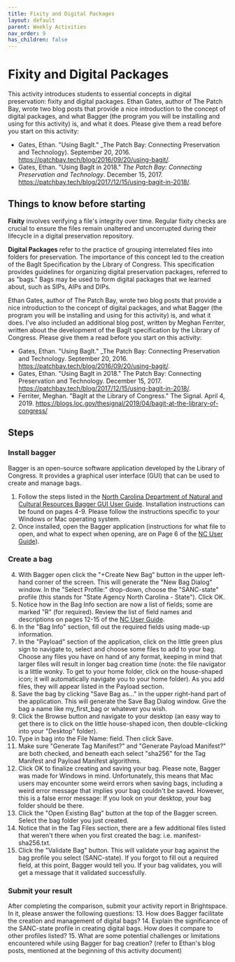```yaml
---
title: Fixity and Digital Packages
layout: default
parent: Weekly Activities
nav_order: 9
has_children: false
---
```


# Fixity and Digital Packages

This activity introduces students to essential concepts in digital preservation: fixity and digital packages. Ethan Gates, author of The Patch Bay, wrote two blog posts that provide a nice introduction to the concept of digital packages, and what Bagger (the program you will be installing and using for this activity) is, and what it does. Please give them a read before you start on this activity:
* Gates, Ethan. "Using BagIt." _The Patch Bay: Connecting Preservation and Technology). September 20, 2016. <a href="https://patchbay.tech/blog/2016/09/20/using-bagit/" target="_blank">https://patchbay.tech/blog/2016/09/20/using-bagit/</a>.
* Gates, Ethan. "Using BagIt in 2018." _The Patch Bay: Connecting Preservation and Technology_. December 15, 2017. <a href="https://patchbay.tech/blog/2017/12/15/using-bagit-in-2018/" target="_blank">https://patchbay.tech/blog/2017/12/15/using-bagit-in-2018/</a>.

## Things to know before starting
__Fixity__ involves verifying a file's integrity over time. Regular fixity checks are crucial to ensure the files remain unaltered and uncorrupted during their lifecycle in a digital preservation repository.

__Digital Packages__ refer to the practice of grouping interrelated files into folders for preservation. The importance of this concept led to the creation of the BagIt Specification by the Library of Congress. This specification provides guidelines for organizing digital preservation packages, referred to as "bags." Bags may be used to form digital packages that we learned about, such as SIPs, AIPs and DIPs.

Ethan Gates, author of The Patch Bay, wrote two blog posts that provide a nice introduction to the concept of digital packages, and what Bagger (the program you will be installing and using for this activity) is, and what it does. I've also included an additional blog post, written by Meghan Ferriter, written about the development of the BagIt specification by the Library of Congress. Please give them a read before you start on this activity:

* Gates, Ethan. "Using BagIt." _The Patch Bay: Connecting Preservation and Technology. September 20, 2016. <a href="https://patchbay.tech/blog/2016/09/20/using-bagit/" target="_blank">https://patchbay.tech/blog/2016/09/20/using-bagit/</a>.
* Gates, Ethan. "Using BagIt in 2018." The Patch Bay: Connecting Preservation and Technology. December 15, 2017. <a href="https://patchbay.tech/blog/2017/12/15/using-bagit-in-2018/" target="_blank">https://patchbay.tech/blog/2017/12/15/using-bagit-in-2018/</a>.
* Ferriter, Meghan. "BagIt at the Library of Congress." The Signal. April 4, 2019. <a href="https://blogs.loc.gov/thesignal/2019/04/bagit-at-the-library-of-congress/" target="_blank">https://blogs.loc.gov/thesignal/2019/04/bagit-at-the-library-of-congress/</a>

## Steps

### Install bagger

Bagger is an open-source software application developed by the Library of Congress. It provides a graphical user interface (GUI) that can be used to create and manage bags.

1. Follow the steps listed in the <a href="https://archives.ncdcr.gov/bagger-gui-user-guide/open" target="_blank">North Carolina Department of Natural and Cultural Resources Bagger GUI User
Guide</a>. Installation instructions can be found on pages 4-9. Please follow the instructions specific to your Windows or Mac operating system.
2. Once installed, open the Bagger application (instructions for what file to open, and what to expect when opening, are on Page 6 of the <a href="https://archives.ncdcr.gov/bagger-gui-user-guide/open" target="_blank">NC User Guide</a>).

### Create a bag
4. With Bagger open click the "+Create New Bag" button in the upper left-hand corner of the screen. This will generate the "New Bag Dialog" window. In the "Select Profile:" drop-down, choose the "SANC-state" profile (this stands for "State Agency North Carolina - State"). Click OK.
5. Notice how in the Bag Info section are now a list of fields; some are marked "R" (for required). Review  the list of field names and descriptions on pages 12-15 of the <a href="https://archives.ncdcr.gov/bagger-gui-user-guide/open" target="_blank">NC User Guide</a>.
6. In the "Bag Info" section, fill out the required fields using made-up information.
7. In the "Payload" section of the application, click on the little green plus sign to navigate to, select and choose some files to add to your bag. Choose any files you have on hand of any format, keeping in mind that larger files will result in longer bag creation time (note: the file navigator is a little wonky. To get to your home folder, click on the house-shaped icon; it will automatically navigate you to your home folder). As you add files, they will appear listed in the Payload section. 
8. Save the bag by clicking "Save Bag as..." in the upper right-hand part of the application. This will generate the Save Bag Dialog window. Give the bag a name like my_first_bag or whatever you wish. 
9. Click the Browse button and navigate to your desktop (an easy way to get there is to click on the little house-shaped icon, then double-clicking into your "Desktop" folder).
10. Type in bag into the File Name: field. Then click Save.
11. Make sure "Generate Tag Manifest?" and "Generate Payload Manifest?" are both checked, and beneath each select "sha256" for the Tag Manifest and Payload Manifest algorithms.
9. Click OK to finalize creating and saving your bag. Please note, Bagger was made for Windows in mind. Unfortunately, this means that Mac users may encounter some weird errors when saving bags, including a weird error message that implies your bag couldn't be saved. However, this is a false error message: If you look on your desktop, your bag folder should be there.
10. Click the "Open Existing Bag" button at the top of the Bagger screen. Select the bag folder you just created.
11. Notice that in the Tag Files section, there are a few additional files listed that weren't there when you first created the bag: i.e. manifest-sha256.txt.
12. Click the "Validate Bag" button. This will validate your bag against the bag profile you select (SANC-state). If you forgot to fill out a required field, at this point, Bagger would tell you. If your bag validates, you will get a message that it validated successfully.

### Submit your result
After completing the comparison, submit your activity report in Brightspace. In it, please answer the following questions:
13. How does Bagger facilitate the creation and management of digital bags?
14. Explain the significance of the SANC-state profile in creating digital bags. How does it compare to other profiles listed?
15. What are some potential challenges or limitations encountered while using Bagger for bag creation? (refer to Ethan's blog posts, mentioned at the beginning of this activity document)
